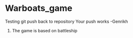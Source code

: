 # Warboats_game

Testing git push back to repository
Your push works -Genrikh

1. The game is based on battleship
